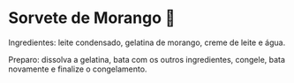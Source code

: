 # Sorvete de Morango 🍓



Ingredientes: leite condensado, gelatina de morango, creme de leite e água.

Preparo: dissolva a gelatina, bata com os outros ingredientes, congele, bata novamente e finalize o congelamento.
